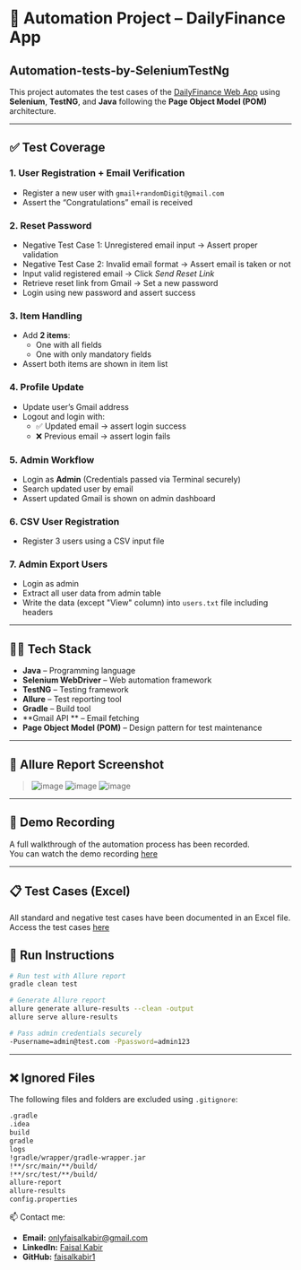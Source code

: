 # 🧪 Automation Project – DailyFinance App
## Automation-tests-by-SeleniumTestNg

This project automates the test cases of the [DailyFinance Web App](https://dailyfinance.roadtocareer.net/) using **Selenium**, **TestNG**, and **Java** following the **Page Object Model (POM)** architecture.

---

## ✅ Test Coverage

### 1. **User Registration + Email Verification**
- Register a new user with `gmail+randomDigit@gmail.com`
- Assert the “Congratulations” email is received

### 2. **Reset Password**
- Negative Test Case 1: Unregistered email input → Assert proper validation
- Negative Test Case 2: Invalid email format → Assert email is taken or not
- Input valid registered email → Click *Send Reset Link*
- Retrieve reset link from Gmail → Set a new password
- Login using new password and assert success

### 3. **Item Handling**
- Add **2 items**:
    - One with all fields
    - One with only mandatory fields
- Assert both items are shown in item list

### 4. **Profile Update**
- Update user’s Gmail address
- Logout and login with:
    - ✅ Updated email → assert login success
    - ❌ Previous email → assert login fails

### 5. **Admin Workflow**
- Login as **Admin** (Credentials passed via Terminal securely)
- Search updated user by email
- Assert updated Gmail is shown on admin dashboard

### 6. **CSV User Registration**
- Register 3 users using a CSV input file

### 7. **Admin Export Users**
- Login as admin
- Extract all user data from admin table
- Write the data (except "View" column) into `users.txt` file including headers

---
## 👨‍💻 Tech Stack

- **Java** – Programming language
- **Selenium WebDriver** – Web automation framework
- **TestNG** – Testing framework
- **Allure** – Test reporting tool
- **Gradle** – Build tool
- **Gmail API ** – Email fetching
- **Page Object Model (POM)** – Design pattern for test maintenance
---

## 📸 Allure Report Screenshot

> ![image](https://github.com/user-attachments/assets/6e23e1e8-6ba7-4e9b-bfaa-7faabb6362e7)
> ![image](https://github.com/user-attachments/assets/a947209a-8b62-4db3-bff9-5981804f8929)
> ![image](https://github.com/user-attachments/assets/d2902457-5ab3-4386-a9e3-010fe44fd7fc)

---
## 🎥 Demo Recording

A full walkthrough of the automation process has been recorded.  
You can watch the demo recording [here](https://drive.google.com/file/d/1J0s6k4Q38oIspkpBP-u2QoE0sOC7Xueq/view?usp=sharing)

---

## 📋 Test Cases (Excel)

All standard and negative test cases have been documented in an Excel file.  
Access the test cases [here](https://docs.google.com/spreadsheets/d/1gweKyqPyMwp11loTaKPrV3c9YLV-l_UY/edit?usp=sharing&ouid=110591976413796555813&rtpof=true&sd=true)

## 🚀 Run Instructions

```bash
# Run test with Allure report
gradle clean test

# Generate Allure report
allure generate allure-results --clean -output
allure serve allure-results

# Pass admin credentials securely
-Pusername=admin@test.com -Ppassword=admin123
```

---

## ❌ Ignored Files

The following files and folders are excluded using `.gitignore`:
```bash
.gradle
.idea
build
gradle
logs
!gradle/wrapper/gradle-wrapper.jar
!**/src/main/**/build/
!**/src/test/**/build/
allure-report
allure-results
config.properties
```
📫 Contact me:
- **Email:** onlyfaisalkabir@gmail.com
- **LinkedIn:** [Faisal Kabir](https://www.linkedin.com/in/faisal-kabir1/)
- **GitHub:** [faisalkabir1](https://github.com/faisalkabir1)
